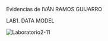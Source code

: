 Evidencias de IVÁN RAMOS GUIJARRO

LAB1. DATA MODEL

![Laboratorio2-11](C:\Pl-900-Power-Platform-Fundamentals/Evidencias/Laboratorio2-11.jpg)
